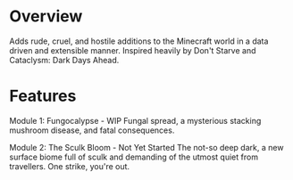Overview
=======

Adds rude, cruel, and hostile additions to the Minecraft world in a data driven and extensible manner. Inspired heavily by Don't Starve and Cataclysm: Dark Days Ahead. 

Features
=======

Module 1: Fungocalypse - WIP
Fungal spread, a mysterious stacking mushroom disease, and fatal consequences. 

Module 2: The Sculk Bloom - Not Yet Started
The not-so deep dark, a new surface biome full of sculk and demanding of the utmost quiet from travellers. One strike, you're out.
